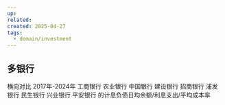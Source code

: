 ```yaml
---
up: 
related: 
created: 2025-04-27
tags:
  - domain/investment
---
```


## 多银行

横向对比 2017年-2024年
工商银行 农业银行 中国银行 建设银行 招商银行 浦发银行 民生银行 兴业银行 平安银行
的计息负债日均余额/利息支出/平均成本率